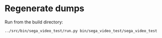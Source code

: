 # Regenerate dumps

Run from the build directory:
```bash
../src/bin/sega_video_test/run.py bin/sega_video_test/sega_video_test
```
